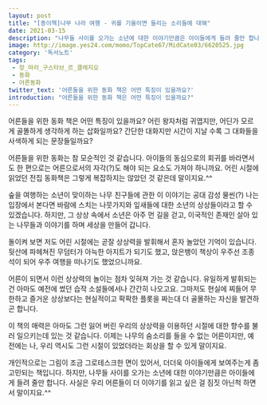 ```yaml
---
layout: post
title: "[종이책]나무 나라 여행 - 귀를 기울이면 들리는 소리들에 대해"
date: 2021-03-15
description: "나무들 사이를 오가는 소년에 대한 이야기만큼은 아이들에게 들려 줄만 합니다. 사실은 우리 어른들이 더 이야기를 읽고 싶은 걸 짐짓 아닌척 하면서 말이지요."
image: http://image.yes24.com/momo/TopCate67/MidCate03/6620525.jpg
category: '독서노트'
tags: 
 - 장_마리_구스타브_르_클레지오
 - 동화
 - 어른동화
twitter_text: '어른들을 위한 동화 책은 어떤 특징이 있을까요?'
introduction: "어른들을 위한 동화 책은 어떤 특징이 있을까요?"
---
```


어른들을 위한 동화 책은 어떤 특징이 있을까요? 어린 왕자처럼 귀엽지만, 어딘가 모르게 골똘하게 생각하게 하는 삽화일까요? 간단한 대화지만 시간이 지날 수록 그 대화들을 사색하게 되는 문장들일까요?

어른들을 위한 동화는 참 모순적인 것 같습니다. 아이들의 동심으로의 회귀를 바라면서도 한 편으로는 어른으로서의 자각(?)도 해야 되는 요소도 가져야 하니까요. 어린 시절에 읽었던 전집 동화책은 그렇게 복잡하지는 않았던 것 같은데 말이지요.^^

숲을 여행하는 소년이 맞이하는 나무 친구들에 관한 이 이야기는 공대 감성 물씬(?) 나는 입장에서 본다면 바람에 스치는 나뭇가지와 잎새들에 대한 소년의 상상들이라고 할 수 있겠습니다. 하지만, 그 상상 속에서 소년은 아주 먼 길을 걷고, 이국적인 존재인 살아 있는 나무들과 이야기를 하며 세상을 만들어 갑니다. 

돌이켜 보면 저도 어린 시절에는 곧잘 상상력을 발휘해서 혼자 놀았던 기억이 있습니다. 뒷산에 파헤쳐진 무덤터가 아늑한 아지트가 되기도 했고, 앉은뱅이 책상이 우주선 조종석이 되어 우주 여행을 떠나기도 했었으니까요.

어른이 되면서 이런 상상력의 놀이는 점차 잊혀져 가는 것 같습니다. 유일하게 발휘되는 건 아마도 예전에 썼던 습작 소설들에서나 간간히 나오고요. 그마저도 현실에 찌들어 무한하고 즐거운 상상보다는 현실적이고 팍팍한 플롯을 짜는대 더 골몰하는 자신을 발견하곤 합니다.

이 책의 매력은 아마도 그런 잃어 버린 우리의 상상력을 이용하던 시절에 대한 향수를 불러 일으키는데 있는 것 같습니다. 이제는 나무의 숨소리를 들을 수 없는 어른이지만, 예전에는 나, 우리 역시도 그런 시절이 있었더라는 회상을 할 수 있게 말이지요.

개인적으로는 그림이 조금 그로테스크한 면이 있어서, 더더욱 아이들에게 보여주는게 좀 고민되는 책입니다. 하지만, 나무들 사이를 오가는 소년에 대한 이야기만큼은 아이들에게 들려 줄만 합니다. 사실은 우리 어른들이 더 이야기를 읽고 싶은 걸 짐짓 아닌척 하면서 말이지요.^^